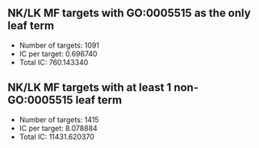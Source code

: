 ## NK/LK MF targets with GO:0005515 as the only leaf term ##
* Number of targets: 1091
* IC per target: 0.696740
* Total IC: 760.143340
## NK/LK MF targets with at least 1 non-GO:0005515 leaf term ##
* Number of targets: 1415
* IC per target: 8.078884
* Total IC: 11431.620370
